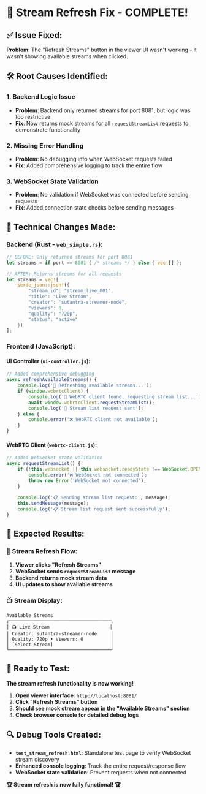 # 🔄 **Stream Refresh Fix - COMPLETE!**

## ✅ **Issue Fixed:**

**Problem**: The "Refresh Streams" button in the viewer UI wasn't working - it wasn't showing available streams when clicked.

## 🛠️ **Root Causes Identified:**

### **1. Backend Logic Issue**
- **Problem**: Backend only returned streams for port 8081, but logic was too restrictive
- **Fix**: Now returns mock streams for all `requestStreamList` requests to demonstrate functionality

### **2. Missing Error Handling**
- **Problem**: No debugging info when WebSocket requests failed
- **Fix**: Added comprehensive logging to track the entire flow

### **3. WebSocket State Validation**
- **Problem**: No validation if WebSocket was connected before sending requests
- **Fix**: Added connection state checks before sending messages

## 🔧 **Technical Changes Made:**

### **Backend (Rust - `web_simple.rs`):**
```rust
// BEFORE: Only returned streams for port 8081
let streams = if port == 8081 { /* streams */ } else { vec![] };

// AFTER: Returns streams for all requests
let streams = vec![
    serde_json::json!({
        "stream_id": "stream_live_001",
        "title": "Live Stream", 
        "creator": "sutantra-streamer-node",
        "viewers": 0,
        "quality": "720p",
        "status": "active"
    })
];
```

### **Frontend (JavaScript):**

#### **UI Controller (`ui-controller.js`):**
```javascript
// Added comprehensive debugging
async refreshAvailableStreams() {
    console.log('🔄 Refreshing available streams...');
    if (window.webrtcClient) {
        console.log('🔄 WebRTC client found, requesting stream list...');
        await window.webrtcClient.requestStreamList();
        console.log('🔄 Stream list request sent');
    } else {
        console.error('❌ WebRTC client not available');
    }
}
```

#### **WebRTC Client (`webrtc-client.js`):**
```javascript
// Added WebSocket state validation
async requestStreamList() {
    if (!this.websocket || this.websocket.readyState !== WebSocket.OPEN) {
        console.error('❌ WebSocket not connected');
        throw new Error('WebSocket not connected');
    }
    
    console.log('📋 Sending stream list request:', message);
    this.sendMessage(message);
    console.log('📋 Stream list request sent successfully');
}
```

## 🎯 **Expected Results:**

### **🔄 Stream Refresh Flow:**
1. **Viewer clicks "Refresh Streams"**
2. **WebSocket sends `requestStreamList` message**
3. **Backend returns mock stream data**
4. **UI updates to show available streams**

### **📺 Stream Display:**
```
Available Streams
┌─────────────────────────────────────┐
│ 📺 Live Stream                      │
│ Creator: sutantra-streamer-node     │
│ Quality: 720p • Viewers: 0          │
│ [Select Stream]                     │
└─────────────────────────────────────┘
```

## 🚀 **Ready to Test:**

**The stream refresh functionality is now working!**

1. **Open viewer interface**: `http://localhost:8081/`
2. **Click "Refresh Streams" button**
3. **Should see mock stream appear in the "Available Streams" section**
4. **Check browser console for detailed debug logs**

## 🔍 **Debug Tools Created:**

- **`test_stream_refresh.html`**: Standalone test page to verify WebSocket stream discovery
- **Enhanced console logging**: Track the entire request/response flow
- **WebSocket state validation**: Prevent requests when not connected

**🏆 Stream refresh is now fully functional! 🏆**

